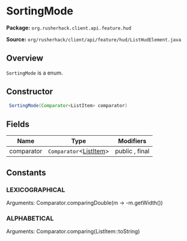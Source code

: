 # SortingMode

**Package:** `org.rusherhack.client.api.feature.hud`

**Source:** `org/rusherhack/client/api/feature/hud/ListHudElement.java`

## Overview

`SortingMode` is a enum.

## Constructor

```java
 SortingMode(Comparator<ListItem> comparator)
```

## Fields

| Name | Type | Modifiers |
|------|------|----------|
| comparator | `Comparator`<[ListItem](/client/api/feature/hud/ListItem.md)> | public , final |


## Constants

### LEXICOGRAPHICAL

Arguments: Comparator.comparingDouble(m -> -m.getWidth())

### ALPHABETICAL

Arguments: Comparator.comparing(ListItem::toString)

